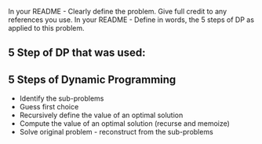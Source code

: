 In your README - Clearly define the problem. Give full credit to any references you use.
In your README - Define in words, the 5 steps of DP as applied to this problem.


## 5 Step of DP that was used:

## 5 Steps of Dynamic Programming
* Identify the sub-problems
* Guess first choice
* Recursively define the value of an optimal solution
* Compute the value of an optimal solution (recurse and memoize)
* Solve original problem - reconstruct from the sub-problems
